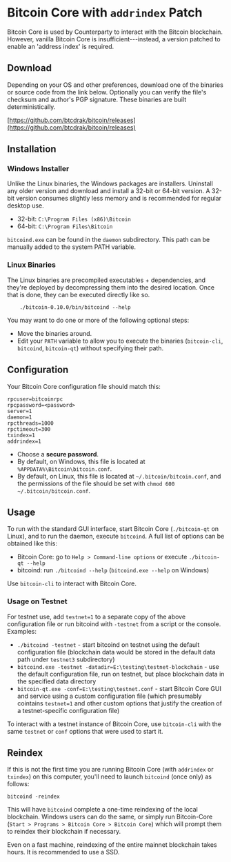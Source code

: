 # Bitcoin Core with ``addrindex`` Patch

Bitcoin Core is used by Counterparty to interact with the Bitcoin blockchain.  However, vanilla Bitcoin Core is insufficient---instead, a version patched to enable an 'address index' is required.


## Download

Depending on your OS and other preferences, download one of the binaries or source code from the link below. Optionally you can verify the file's checksum and author's PGP signature. These binaries are built deterministically.

[https://github.com/btcdrak/bitcoin/releases](https://github.com/btcdrak/bitcoin/releases) 


## Installation

### Windows Installer

Unlike the Linux binaries, the Windows packages are installers. Uninstall any older version and download and install a 32-bit or 64-bit version. A 32-bit version consumes slightly less memory and is recommended for regular desktop use.

* 32-bit: `C:\Program Files (x86)\Bitcoin`
* 64-bit: `C:\Program Files\Bitcoin`

`bitcoind.exe` can be found in the `daemon` subdirectory. This path can be manually added to the system PATH variable.

### Linux Binaries

The Linux binaries are precompiled executables + dependencies, and they're deployed by decompressing them into the desired location. Once that is done, they can be executed directly like so. 

        ./bitcoin-0.10.0/bin/bitcoind --help

You may want to do one or more of the following optional steps:
* Move the binaries around.
* Edit your `PATH` variable to allow you to execute the binaries (`bitcoin-cli`, `bitcoind`, `bitcoin-qt`) without specifying their path.


## Configuration

Your Bitcoin Core configuration file should match this:

    rpcuser=bitcoinrpc
    rpcpassword=<password>
    server=1
    daemon=1
    rpcthreads=1000
    rpctimeout=300
    txindex=1
    addrindex=1

* Choose a **secure password**.
* By default, on Windows, this file is located at `%APPDATA%\Bitcoin\bitcoin.conf`.
* By default, on Linux, this file is located at `~/.bitcoin/bitcoin.conf`, and the permissions of the file should be set with `chmod 600 ~/.bitcoin/bitcoin.conf`.

## Usage

To run with the standard GUI interface, start Bitcoin Core (`./bitcoin-qt` on Linux), and to run the daemon, execute `bitcoind`. A full list of options can be obtained like this:
* Bitcoin Core: go to `Help > Command-line options` or execute `./bitcoin-qt --help`
* bitcoind: run `./bitcoind --help` (`bitcoind.exe --help` on Windows)

Use `bitcoin-cli` to interact with Bitcoin Core.

### Usage on Testnet 

For testnet use, add `testnet=1` to a separate copy of the above configuration file or run bitcoind with `-testnet` from a script or the console. Examples:
* `./bitcoind -testnet` - start bitcoind on testnet using the default configuration file (blockchain data would be stored in the default data path under `testnet3` subdirectory)
* `bitcoind.exe -testnet -datadir=E:\testing\testnet-blockchain` - use the default configuration file, run on testnet, but place blockchain data in the specified data directory
* `bitcoin-qt.exe -conf=E:\testing\testnet.conf` - start Bitcoin Core GUI and service using a custom configuration file (which presumably cointains `testnet=1` and other custom options that justify the creation of a testnet-specific configuration file)

To interact with a testnet instance of Bitcoin Core, use `bitcoin-cli` with the same `testnet` or `conf` options that were used to start it.

## Reindex

If this is not the first time you are running Bitcoin Core (with `addrindex` or `txindex`) on this computer,
you'll need to launch ``bitcoind`` (once only) as follows:

    bitcoind -reindex

This will have `bitcoind` complete a one-time reindexing of the local blockchain. Windows users can do the same, or simply run Bitcoin-Core (`Start > Programs > Bitcoin Core > Bitcoin Core`) which will prompt them to reindex their blockchain if necessary.

Even on a fast machine, reindexing of the entire mainnet blockchain takes hours. It is recommended to use a SSD.
